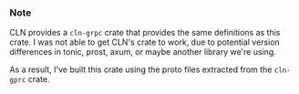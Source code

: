### Note

CLN provides a `cln-grpc` crate that provides the same definitions as this crate. I was not able to get CLN's crate to work, due to potential version
differences in tonic, prost, axum, or maybe another library we're using.

As a result, I've built this crate using the proto files extracted from the `cln-gprc` crate.
